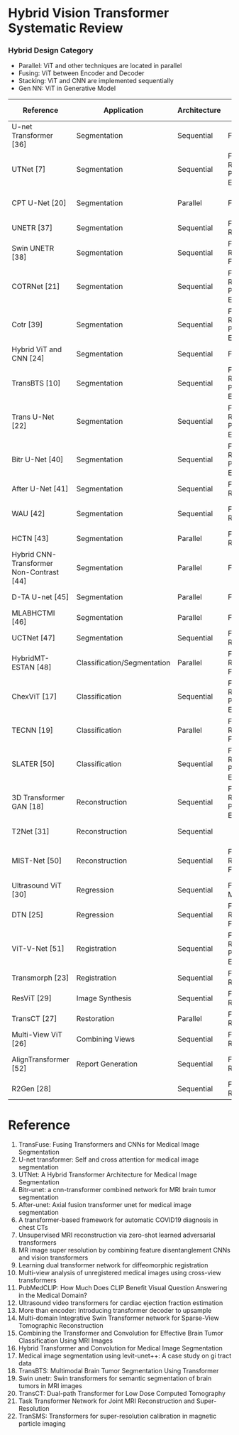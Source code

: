 # Hybrid Vision Transformer Systematic Review


### Hybrid Design Category
- Parallel: ViT and other techniques are located in parallel
- Fusing: ViT between Encoder and Decoder
- Stacking: ViT and CNN are implemented sequentially
- Gen NN: ViT in Generative Model

| Reference                        | Application  | Architecture | Merging                       | Transf. Util. | Transf. Backbone              | CNN Backbone                          |
|----------------------------------|--------------|--------------|-------------------------------|---------------|--------------------------------|---------------------------------------|
| U-net Transformer [36]           | Segmentation | Sequential   | Fusing                        | Encoder       | Multi-head Cross-Attention     | U-Net                                 |
| UTNet [7]                         | Segmentation | Sequential   | Feature Reshaping Positional Encoding | Encoder | Multi-head Self-Attention     | U-Net                                 |
| CPT U-Net [20]                   | Segmentation | Parallel     | Fusing                        | Encoder Decoder | Pyramid Vision Transformer   | U-Net                                 |
| UNETR [37]                        | Segmentation | Sequential   | Feature Reshaping             | Encoder       | Vision Transformer            | U-Net                                 |
| Swin UNETR [38]                   | Segmentation | Sequential   | Feature Reshaping Fusing      | Encoder       | Swin Transformer              | U-Net                                 |
| COTRNet [21]                      | Segmentation | Sequential   | Feature Reshaping Positional Encoding | Encoder | Light Vision Transformer      | U-Net                                 |
| Cotr [39]                         | Segmentation | Sequential   | Feature Reshaping Positional Encoding | Encoder | Deformable Transformer-encoder | U-Net                               |
| Hybrid ViT and CNN [24]           | Segmentation | Sequential   | Fusing                        | Encoder Decoder | Vision Transformer           | U-Net                                 |
| TransBTS [10]                     | Segmentation | Sequential   | Feature Reshaping Positional Encoding | Encoder | Light Vision Transformer      | U-Net                                 |
| Trans U-Net [22]                  | Segmentation | Sequential   | Feature Reshaping Positional Encoding | Encoder | Vision Transformer           | U-Net                                 |
| Bitr U-Net [40]                   | Segmentation | Sequential   | Feature Reshaping Positional Encoding | Encoder | Vision Transformer           | U-Net, CBAM                           |
| After U-Net [41]                  | Segmentation | Sequential   | Feature Reshaping             | Encoder       | Axial Fusion Transformer      | U-Net                                 |
| WAU [42]                          | Segmentation | Sequential   | Feature Reshaping             | Decoder       | Window Attention              | Group Conv, Depthwise Separable CNN   |
| HCTN [43]                         | Segmentation | Parallel     | Feature Reshaping             | Encoder       | Vision Transformer            | U-Net                                 |
| Hybrid CNN-Transformer Non-Contrast [44] | Segmentation | Parallel | Fusing                        | Encoder       | Hierarchical Transformer      | U-Net                                 |
| D-TA U-net [45]                  | Segmentation | Parallel     | Fusing                              | Encoder       | Swin Transformer             | U-Net       |
| MLABHCTMI [46]                   | Segmentation | Parallel     | Fusing                              | Encoder/Decoder | Transformer               | U-Net       |
| UCTNet [47]                      | Segmentation | Sequential   | Feature Reshaping                   | Encoder/Decoder | Transformer               | U-Net                              |
| HybridMT-ESTAN [48]              | Classification/Segmentation     | Parallel     | Feature Reshaping Fusing            | Encoder       | Swin Transformer             | ResNet                             |
| ChexViT [17]                     | Classification                  | Sequential   | Feature Reshaping Positional Encoding | Encoder    | Vision Transformer           | CheXNet [49]                       |
| TECNN [19] | Classification | Parallel     | Feature Reshaping Fusing            | Encoder       | Vision Transformer           | DenseNet  |
| SLATER [50] | Classification | Sequential   | Feature Reshaping Positional Encoding | Decoder   | Cross-Attention              | Specialized CNN                    |
| 3D Transformer GAN [18] | Reconstruction                  | Sequential   | Feature Reshaping Positional Encoding | Encoder Decoder | Vision Transformer     | Specialized CNN|
| T2Net [31] |Reconstruction| Sequential   |                                      | Encoder       | Task-Attention               | Specialized CNN |
| MIST-Net [50] | Reconstruction | Sequential   | Feature Reshaping Fusing            | Decoder       | Soft-Attention Swin Transformer | Specialized CNN                |
| Ultrasound ViT [30] | Regression | Sequential   | Feature Mapping                     | Encoder       | Bert                         | ResNetAE/DenseNet                  |
| DTN [25] |Regression| Sequential   | Feature Reshaping Fusing            | Encoder/Decoder | Dual Transformer            | Specialized CNN                    |
| ViT-V-Net [51] | Registration| Sequential   | Feature Reshaping Positional Encoding | Encoder    | Vision Transformer           | Specialized CNN |
| Transmorph [23] |Registration| Sequential   | Feature Reshaping                   | Encoder       | Swin Transformer             | U-Net                              |
| ResViT [29]                      | Image Synthesis                 | Sequential   | Feature Reshaping                   | Encoder       | Vision Transformer           | Specialized CNN                    |
| TransCT [27]                     | Restoration                     | Parallel     | Feature Reshaping                   | Encoder Decoder | Vision Transformer         | Specialized CNN                    |
| Multi-View ViT [26]              | Combining Views                 | Sequential   | Feature Reshaping                   | Encoder       | Cross View-Attention         | ResNet                             |
| AlignTransformer [52]            | Report Generation               | Sequential   | Feature Reshaping                   | Encoder       | Align Hierarchical-Attention | ResNet                             |
| R2Gen [28]                       |                                 | Sequential   | Feature Reshaping                   | Encoder Decoder | Vision Transformer         | Pretrained (ResNet, VGG)           |





# Reference
1. TransFuse: Fusing Transformers and CNNs for Medical Image Segmentation
2. U-net transformer: Self and cross attention for medical image segmentation
3. UTNet: A Hybrid Transformer Architecture for Medical Image Segmentation
4. Bitr-unet: a cnn-transformer combined network for MRI brain tumor segmentation
5. After-unet: Axial fusion transformer unet for medical image segmentation
6. A transformer-based framework for automatic COVID19 diagnosis in chest CTs
7. Unsupervised MRI reconstruction via zero-shot learned adversarial transformers
8. MR image super resolution by combining feature disentanglement CNNs and vision transformers
9. Learning dual transformer network for diffeomorphic registration
10. Multi-view analysis of unregistered medical images using cross-view transformers
11. PubMedCLIP: How Much Does CLIP Benefit Visual Question Answering in the Medical Domain?
12. Ultrasound video transformers for cardiac ejection fraction estimation
13. More than encoder: Introducing transformer decoder to upsample
14. Multi-domain Integrative Swin Transformer network for Sparse-View Tomographic Reconstruction
15. Combining the Transformer and Convolution for Effective Brain Tumor Classification Using MRI Images
16. Hybrid Transformer and Convolution for Medical Image Segmentation
17. Medical image segmentation using levit-unet++: A case study on gi tract data
18. TransBTS: Multimodal Brain Tumor Segmentation Using Transformer
19. Swin unetr: Swin transformers for semantic segmentation of brain tumors in MRI images
20. TransCT: Dual-path Transformer for Low Dose Computed Tomography
21. Task Transformer Network for Joint MRI Reconstruction and Super-Resolution
22. TranSMS: Transformers for super-resolution calibration in magnetic particle imaging
